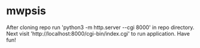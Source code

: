 # mwpsis
After cloning repo run 'python3 -m http.server --cgi 8000' in repo directory.
Next visit 'http://localhost:8000/cgi-bin/index.cgi' to run application.
Have fun!
